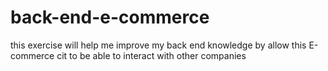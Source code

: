 # back-end-e-commerce
this exercise will help me improve my back end knowledge by allow this E-commerce cit to be able to interact with other companies  

